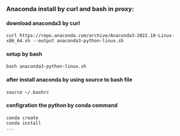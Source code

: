 ### Anaconda install by curl and bash in proxy:

#### download anaconda3 by curl

    curl https://repo.anaconda.com/archive/Anaconda3-2022.10-Linux-x86_64.sh --output anaconda3-python-linux.sh

#### setup by bash

    bash anaconda3-python-linux.sh

#### after install anaconda by using source to bash file

    source ~/.bashrc

#### configration the python by conda command

    conda create 
    conda install 
    ...
